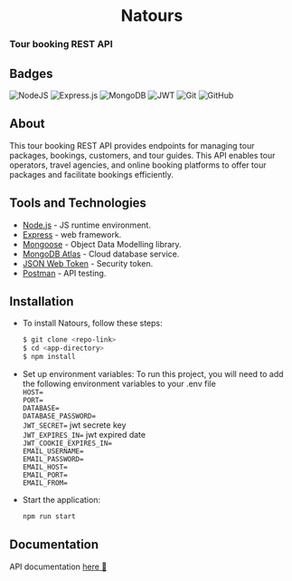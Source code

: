 <h1 align=center> Natours</h1>

### Tour booking REST API

## Badges
![NodeJS](https://img.shields.io/badge/node.js-6DA55F?style=for-the-badge&logo=node.js&logoColor=white)
![Express.js](https://img.shields.io/badge/express.js-%23404d59.svg?style=for-the-badge&logo=express&logoColor=%2361DAFB)
![MongoDB](https://img.shields.io/badge/MongoDB-%234ea94b.svg?style=for-the-badge&logo=mongodb&logoColor=white)
![JWT](https://img.shields.io/badge/JWT-black?style=for-the-badge&logo=JSON%20web%20tokens)
![Git](https://img.shields.io/badge/git-%23F05033.svg?style=for-the-badge&logo=git&logoColor=white)
![GitHub](https://img.shields.io/badge/github-%23121011.svg?style=for-the-badge&logo=github&logoColor=white)

## About

This tour booking REST API provides endpoints for managing tour packages, bookings, customers, and tour guides. This API enables tour operators, travel agencies, and online booking platforms to offer tour packages and facilitate bookings efficiently.

## Tools and Technologies

- [Node.js](https://nodejs.org/en/) - JS runtime environment.
- [Express](http://expressjs.com/) - web framework.
- [Mongoose](https://mongoosejs.com/) - Object Data Modelling library.
- [MongoDB Atlas](https://www.mongodb.com/cloud/atlas) - Cloud database service.
- [JSON Web Token](https://jwt.io/) - Security token.
- [Postman](https://www.getpostman.com/) - API testing.


## Installation

- To install Natours, follow these steps:

   ```bash
   $ git clone <repo-link>
   $ cd <app-directory>
   $ npm install
   ```

 - Set up environment variables:
   To run this project, you will need to add the following environment variables to your .env file\
   `HOST=`\
   `PORT=`\
   `DATABASE=`\
   `DATABASE_PASSWORD=`\
   `JWT_SECRET=` jwt secrete key\
   `JWT_EXPIRES_IN=` jwt expired date\
   `JWT_COOKIE_EXPIRES_IN=`\
   `EMAIL_USERNAME=`\
   `EMAIL_PASSWORD=`\
   `EMAIL_HOST=`\
   `EMAIL_PORT=`\
   `EMAIL_FROM=`

- Start the application:
   ```bash
   npm run start
   ```

## Documentation 
API documentation [here :link:](d)
